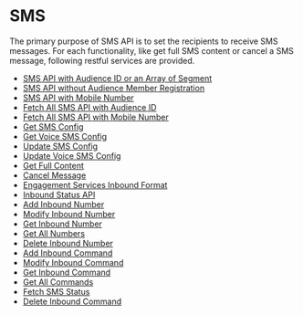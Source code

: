                           


SMS
===

The primary purpose of SMS API is to set the recipients to receive SMS messages. For each functionality, like get full SMS content or cancel a SMS message, following restful services are provided.

*   [SMS API with Audience ID or an Array of Segment](SMS_API_With_Audience_Id_1.md)
*   [SMS API without Audience Member Registration](SMS_API_without_Audience_Member_Registration.md)
*   [SMS API with Mobile Number](SMS_API_With_Mobile_Number_1.md)
*   [Fetch All SMS API with Audience ID](Fetch_All_SMS_API_with_Audience_ID.md)
*   [Fetch All SMS API with Mobile Number](Fetch_All_SMS_API_with_Mobile_Number.md)
*   [Get SMS Config](Get_SMS_Config.md)
*   [Get Voice SMS Config](Get_Voice_SMS_Configuration_Details.md)
*   [Update SMS Config](Update_SMS_Config.md)
*   [Update Voice SMS Config](Update_Voice_SMS_Configuration.md)
*   [Get Full Content](Get_full_content_-SMS_API.md)
*   [Cancel Message](Cancel_message_-_SMS_API.md)
*   [Engagement Services Inbound Format](VMS_Inbound_Format.md)
*   [Inbound Status API](Inboound_Status_API.md)
*   [Add Inbound Number](Add_Inbound_Number.md)
*   [Modify Inbound Number](Modify_Inbound_Number.md)
*   [Get Inbound Number](Get_Inbound_Number.md)
*   [Get All Numbers](Get_All_Numbers.md)
*   [Delete Inbound Number](Delete_Inbound_Number.md)
*   [Add Inbound Command](Add_Inbound_Command.md)
*   [Modify Inbound Command](Modify_Inbound_Command.md)
*   [Get Inbound Command](Get_Inbound_Command.md)
*   [Get All Commands](Get_All_Commands.md)
*   [Fetch SMS Status](Fetch_SMS_Status.md)
*   [Delete Inbound Command](Delete_Inbound_Command.md)
